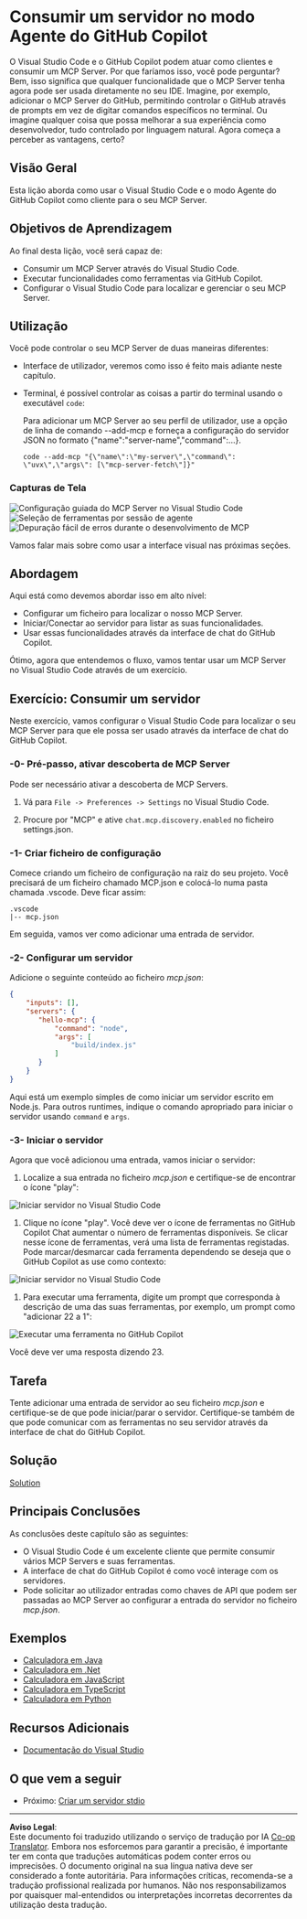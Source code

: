 <!--
CO_OP_TRANSLATOR_METADATA:
{
  "original_hash": "d940b5e0af75e3a3a4d1c3179120d1d9",
  "translation_date": "2025-08-26T17:36:44+00:00",
  "source_file": "03-GettingStarted/04-vscode/README.md",
  "language_code": "pt"
}
-->
# Consumir um servidor no modo Agente do GitHub Copilot

O Visual Studio Code e o GitHub Copilot podem atuar como clientes e consumir um MCP Server. Por que faríamos isso, você pode perguntar? Bem, isso significa que qualquer funcionalidade que o MCP Server tenha agora pode ser usada diretamente no seu IDE. Imagine, por exemplo, adicionar o MCP Server do GitHub, permitindo controlar o GitHub através de prompts em vez de digitar comandos específicos no terminal. Ou imagine qualquer coisa que possa melhorar a sua experiência como desenvolvedor, tudo controlado por linguagem natural. Agora começa a perceber as vantagens, certo?

## Visão Geral

Esta lição aborda como usar o Visual Studio Code e o modo Agente do GitHub Copilot como cliente para o seu MCP Server.

## Objetivos de Aprendizagem

Ao final desta lição, você será capaz de:

- Consumir um MCP Server através do Visual Studio Code.
- Executar funcionalidades como ferramentas via GitHub Copilot.
- Configurar o Visual Studio Code para localizar e gerenciar o seu MCP Server.

## Utilização

Você pode controlar o seu MCP Server de duas maneiras diferentes:

- Interface de utilizador, veremos como isso é feito mais adiante neste capítulo.
- Terminal, é possível controlar as coisas a partir do terminal usando o executável `code`:

  Para adicionar um MCP Server ao seu perfil de utilizador, use a opção de linha de comando --add-mcp e forneça a configuração do servidor JSON no formato {\"name\":\"server-name\",\"command\":...}.

  ```
  code --add-mcp "{\"name\":\"my-server\",\"command\": \"uvx\",\"args\": [\"mcp-server-fetch\"]}"
  ```

### Capturas de Tela

![Configuração guiada do MCP Server no Visual Studio Code](../../../../translated_images/chat-mode-agent.729a22473f822216dd1e723aaee1f7d4a2ede571ee0948037a2d9357a63b9d0b.pt.png)
![Seleção de ferramentas por sessão de agente](../../../../translated_images/agent-mode-select-tools.522c7ba5df0848f8f0d1e439c2e96159431bc620cb39ccf3f5dc611412fd0006.pt.png)
![Depuração fácil de erros durante o desenvolvimento de MCP](../../../../translated_images/mcp-list-servers.fce89eefe3f30032bed8952e110ab9d82fadf043fcfa071f7d40cf93fb1ea9e9.pt.png)

Vamos falar mais sobre como usar a interface visual nas próximas seções.

## Abordagem

Aqui está como devemos abordar isso em alto nível:

- Configurar um ficheiro para localizar o nosso MCP Server.
- Iniciar/Conectar ao servidor para listar as suas funcionalidades.
- Usar essas funcionalidades através da interface de chat do GitHub Copilot.

Ótimo, agora que entendemos o fluxo, vamos tentar usar um MCP Server no Visual Studio Code através de um exercício.

## Exercício: Consumir um servidor

Neste exercício, vamos configurar o Visual Studio Code para localizar o seu MCP Server para que ele possa ser usado através da interface de chat do GitHub Copilot.

### -0- Pré-passo, ativar descoberta de MCP Server

Pode ser necessário ativar a descoberta de MCP Servers.

1. Vá para `File -> Preferences -> Settings` no Visual Studio Code.

1. Procure por "MCP" e ative `chat.mcp.discovery.enabled` no ficheiro settings.json.

### -1- Criar ficheiro de configuração

Comece criando um ficheiro de configuração na raiz do seu projeto. Você precisará de um ficheiro chamado MCP.json e colocá-lo numa pasta chamada .vscode. Deve ficar assim:

```text
.vscode
|-- mcp.json
```

Em seguida, vamos ver como adicionar uma entrada de servidor.

### -2- Configurar um servidor

Adicione o seguinte conteúdo ao ficheiro *mcp.json*:

```json
{
    "inputs": [],
    "servers": {
       "hello-mcp": {
           "command": "node",
           "args": [
               "build/index.js"
           ]
       }
    }
}
```

Aqui está um exemplo simples de como iniciar um servidor escrito em Node.js. Para outros runtimes, indique o comando apropriado para iniciar o servidor usando `command` e `args`.

### -3- Iniciar o servidor

Agora que você adicionou uma entrada, vamos iniciar o servidor:

1. Localize a sua entrada no ficheiro *mcp.json* e certifique-se de encontrar o ícone "play":

  ![Iniciar servidor no Visual Studio Code](../../../../translated_images/vscode-start-server.8e3c986612e3555de47e5b1e37b2f3020457eeb6a206568570fd74a17e3796ad.pt.png)  

1. Clique no ícone "play". Você deve ver o ícone de ferramentas no GitHub Copilot Chat aumentar o número de ferramentas disponíveis. Se clicar nesse ícone de ferramentas, verá uma lista de ferramentas registadas. Pode marcar/desmarcar cada ferramenta dependendo se deseja que o GitHub Copilot as use como contexto:

  ![Iniciar servidor no Visual Studio Code](../../../../translated_images/vscode-tool.0b3bbea2fb7d8c26ddf573cad15ef654e55302a323267d8ee6bd742fe7df7fed.pt.png)

1. Para executar uma ferramenta, digite um prompt que corresponda à descrição de uma das suas ferramentas, por exemplo, um prompt como "adicionar 22 a 1":

  ![Executar uma ferramenta no GitHub Copilot](../../../../translated_images/vscode-agent.d5a0e0b897331060518fe3f13907677ef52b879db98c64d68a38338608f3751e.pt.png)

  Você deve ver uma resposta dizendo 23.

## Tarefa

Tente adicionar uma entrada de servidor ao seu ficheiro *mcp.json* e certifique-se de que pode iniciar/parar o servidor. Certifique-se também de que pode comunicar com as ferramentas no seu servidor através da interface de chat do GitHub Copilot.

## Solução

[Solution](./solution/README.md)

## Principais Conclusões

As conclusões deste capítulo são as seguintes:

- O Visual Studio Code é um excelente cliente que permite consumir vários MCP Servers e suas ferramentas.
- A interface de chat do GitHub Copilot é como você interage com os servidores.
- Pode solicitar ao utilizador entradas como chaves de API que podem ser passadas ao MCP Server ao configurar a entrada do servidor no ficheiro *mcp.json*.

## Exemplos

- [Calculadora em Java](../samples/java/calculator/README.md)
- [Calculadora em .Net](../../../../03-GettingStarted/samples/csharp)
- [Calculadora em JavaScript](../samples/javascript/README.md)
- [Calculadora em TypeScript](../samples/typescript/README.md)
- [Calculadora em Python](../../../../03-GettingStarted/samples/python)

## Recursos Adicionais

- [Documentação do Visual Studio](https://code.visualstudio.com/docs/copilot/chat/mcp-servers)

## O que vem a seguir

- Próximo: [Criar um servidor stdio](../05-stdio-server/README.md)

---

**Aviso Legal**:  
Este documento foi traduzido utilizando o serviço de tradução por IA [Co-op Translator](https://github.com/Azure/co-op-translator). Embora nos esforcemos para garantir a precisão, é importante ter em conta que traduções automáticas podem conter erros ou imprecisões. O documento original na sua língua nativa deve ser considerado a fonte autoritária. Para informações críticas, recomenda-se a tradução profissional realizada por humanos. Não nos responsabilizamos por quaisquer mal-entendidos ou interpretações incorretas decorrentes da utilização desta tradução.
